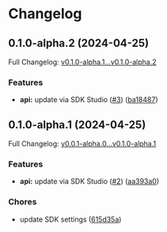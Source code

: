 # Changelog

## 0.1.0-alpha.2 (2024-04-25)

Full Changelog: [v0.1.0-alpha.1...v0.1.0-alpha.2](https://github.com/mikiot/uapi-node/compare/v0.1.0-alpha.1...v0.1.0-alpha.2)

### Features

* **api:** update via SDK Studio ([#3](https://github.com/mikiot/uapi-node/issues/3)) ([ba18487](https://github.com/mikiot/uapi-node/commit/ba18487ecd382195dc8ecf23b1c27a595b4d20e4))

## 0.1.0-alpha.1 (2024-04-25)

Full Changelog: [v0.0.1-alpha.0...v0.1.0-alpha.1](https://github.com/mikiot/uapi-node/compare/v0.0.1-alpha.0...v0.1.0-alpha.1)

### Features

* **api:** update via SDK Studio ([#2](https://github.com/mikiot/uapi-node/issues/2)) ([aa393a0](https://github.com/mikiot/uapi-node/commit/aa393a0de4ab0b3c60009635b11a23fe57be0688))


### Chores

* update SDK settings ([615d35a](https://github.com/mikiot/uapi-node/commit/615d35a29c0cf9fde070c0128fd46bd87c3b204b))
